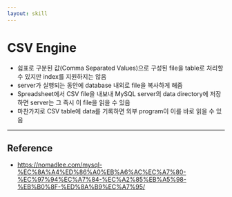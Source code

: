 ```yaml
---
layout: skill
---
```


# CSV Engine

- 쉽표로 구분된 값(Comma Separated Values)으로 구성된 file을 table로 처리할 수 있지만 index를 지원하지는 않음
- server가 실행되는 동안에 database 내외로 file을 복사하게 해줌
- Spreadsheet에서 CSV file을 내보내 MySQL server의 data directory에 저장하면 server는 그 즉시 이 file을 읽을 수 있음
- 마찬가지로 CSV table에 data를 기록하면 외부 program이 이를 바로 읽을 수 있음


---


## Reference

- https://nomadlee.com/mysql-%EC%8A%A4%ED%86%A0%EB%A6%AC%EC%A7%80-%EC%97%94%EC%A7%84-%EC%A2%85%EB%A5%98-%EB%B0%8F-%ED%8A%B9%EC%A7%95/